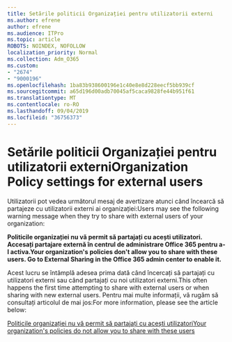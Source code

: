 ```yaml
---
title: Setările politicii Organizației pentru utilizatorii externi
ms.author: efrene
author: efrene
ms.audience: ITPro
ms.topic: article
ROBOTS: NOINDEX, NOFOLLOW
localization_priority: Normal
ms.collection: Adm_O365
ms.custom:
- "2674"
- "9000196"
ms.openlocfilehash: 1ba83b938600196e1c40e8e8d228eecf5bb939cf
ms.sourcegitcommit: a65d196d00adb70045af5caca9828fe44b951f61
ms.translationtype: MT
ms.contentlocale: ro-RO
ms.lasthandoff: 09/04/2019
ms.locfileid: "36756373"
---
```

# <a name="organization-policy-settings-for-external-users"></a><span data-ttu-id="3218b-102">Setările politicii Organizației pentru utilizatorii externi</span><span class="sxs-lookup"><span data-stu-id="3218b-102">Organization Policy settings for external users</span></span>

<span data-ttu-id="3218b-103">Utilizatorii pot vedea următorul mesaj de avertizare atunci când încearcă să partajeze cu utilizatorii externi ai organizației:</span><span class="sxs-lookup"><span data-stu-id="3218b-103">Users may see the following warning message when they try to share with external users of your organization:</span></span> 

   <span data-ttu-id="3218b-104">**Politicile organizației nu vă permit să partajați cu acești utilizatori. Accesați partajare externă în centrul de administrare Office 365 pentru a-l activa.**</span><span class="sxs-lookup"><span data-stu-id="3218b-104">**Your organization's policies don't allow you to share with these users. Go to External Sharing in the Office 365 admin center to enable it.**</span></span> 

<span data-ttu-id="3218b-105">Acest lucru se întâmplă adesea prima dată când încercați să partajați cu utilizatori externi sau când partajați cu noi utilizatori externi.</span><span class="sxs-lookup"><span data-stu-id="3218b-105">This often happens the first time attempting to share with external users or when sharing with new external users.</span></span> <span data-ttu-id="3218b-106">Pentru mai multe informații, vă rugăm să consultați articolul de mai jos:</span><span class="sxs-lookup"><span data-stu-id="3218b-106">For more information, please see the article below:</span></span>

[<span data-ttu-id="3218b-107">Politicile organizației nu vă permit să partajați cu acești utilizatori</span><span class="sxs-lookup"><span data-stu-id="3218b-107">Your organization's policies do not allow you to share with these users</span></span>](https://docs.microsoft.com/sharepoint/support/administration/organization-policies-do-not-allow-you-to-share-with-users-error)






